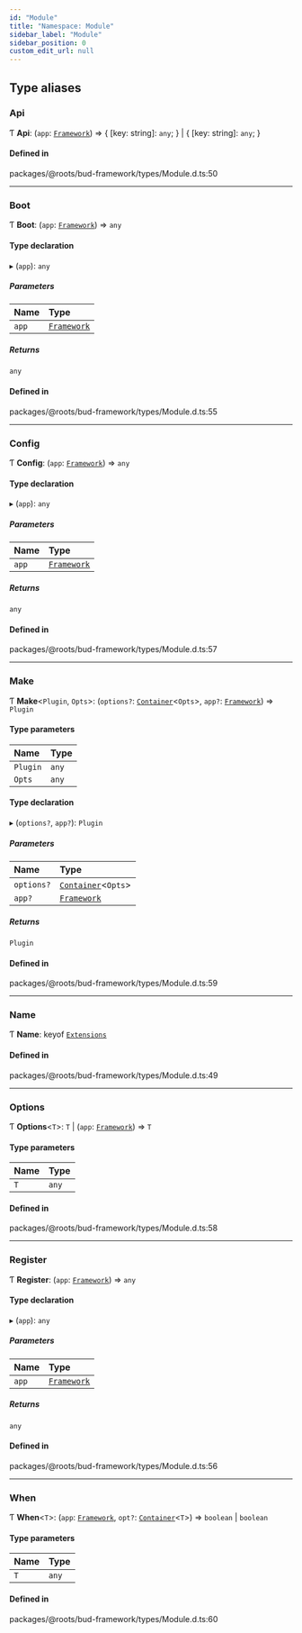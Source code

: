 ```yaml
---
id: "Module"
title: "Namespace: Module"
sidebar_label: "Module"
sidebar_position: 0
custom_edit_url: null
---
```


## Type aliases

### Api

Ƭ **Api**: (`app`: [`Framework`](../classes/Framework.md)) => { [key: string]: `any`;  } \| { [key: string]: `any`;  }

#### Defined in

packages/@roots/bud-framework/types/Module.d.ts:50

___

### Boot

Ƭ **Boot**: (`app`: [`Framework`](../classes/Framework.md)) => `any`

#### Type declaration

▸ (`app`): `any`

##### Parameters

| Name | Type |
| :------ | :------ |
| `app` | [`Framework`](../classes/Framework.md) |

##### Returns

`any`

#### Defined in

packages/@roots/bud-framework/types/Module.d.ts:55

___

### Config

Ƭ **Config**: (`app`: [`Framework`](../classes/Framework.md)) => `any`

#### Type declaration

▸ (`app`): `any`

##### Parameters

| Name | Type |
| :------ | :------ |
| `app` | [`Framework`](../classes/Framework.md) |

##### Returns

`any`

#### Defined in

packages/@roots/bud-framework/types/Module.d.ts:57

___

### Make

Ƭ **Make**<`Plugin`, `Opts`\>: (`options?`: [`Container`](../classes/Container.md)<`Opts`\>, `app?`: [`Framework`](../classes/Framework.md)) => `Plugin`

#### Type parameters

| Name | Type |
| :------ | :------ |
| `Plugin` | `any` |
| `Opts` | `any` |

#### Type declaration

▸ (`options?`, `app?`): `Plugin`

##### Parameters

| Name | Type |
| :------ | :------ |
| `options?` | [`Container`](../classes/Container.md)<`Opts`\> |
| `app?` | [`Framework`](../classes/Framework.md) |

##### Returns

`Plugin`

#### Defined in

packages/@roots/bud-framework/types/Module.d.ts:59

___

### Name

Ƭ **Name**: keyof [`Extensions`](../interfaces/Framework.Extensions.md)

#### Defined in

packages/@roots/bud-framework/types/Module.d.ts:49

___

### Options

Ƭ **Options**<`T`\>: `T` \| (`app`: [`Framework`](../classes/Framework.md)) => `T`

#### Type parameters

| Name | Type |
| :------ | :------ |
| `T` | `any` |

#### Defined in

packages/@roots/bud-framework/types/Module.d.ts:58

___

### Register

Ƭ **Register**: (`app`: [`Framework`](../classes/Framework.md)) => `any`

#### Type declaration

▸ (`app`): `any`

##### Parameters

| Name | Type |
| :------ | :------ |
| `app` | [`Framework`](../classes/Framework.md) |

##### Returns

`any`

#### Defined in

packages/@roots/bud-framework/types/Module.d.ts:56

___

### When

Ƭ **When**<`T`\>: (`app`: [`Framework`](../classes/Framework.md), `opt?`: [`Container`](../classes/Container.md)<`T`\>) => `boolean` \| `boolean`

#### Type parameters

| Name | Type |
| :------ | :------ |
| `T` | `any` |

#### Defined in

packages/@roots/bud-framework/types/Module.d.ts:60
